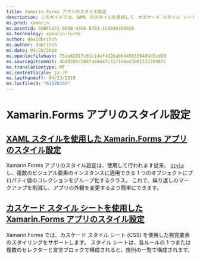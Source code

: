 ```yaml
---
title: Xamarin.Forms アプリのスタイル設定
description: このガイドでは、XAML のスタイルを使用して、カスケード スタイル シートを使用して、Xamarin.Forms アプリケーションのスタイルを設定する方法について説明します。
ms.prod: xamarin
ms.assetid: EABF5072-B89B-4356-B7B3-1C6B40358926
ms.technology: xamarin-forms
author: davidbritch
ms.author: dabritch
ms.date: 04/28/2018
ms.openlocfilehash: 75de62017c01c14ef4d2bab6d458336484d5cd69
ms.sourcegitcommit: 4b402d1c508fa84e4fc3171a6e43b811323948fc
ms.translationtype: MT
ms.contentlocale: ja-JP
ms.lasthandoff: 04/23/2019
ms.locfileid: "61170103"
---
```

# <a name="styling-xamarinforms-apps"></a>Xamarin.Forms アプリのスタイル設定

## <a name="styling-xamarinforms-apps-using-xaml-stylesxamlindexmd"></a>[XAML スタイルを使用した Xamarin.Forms アプリのスタイル設定](xaml/index.md)

Xamarin.Forms アプリのスタイル設定は、使用して行われます従来、 [ `Style` ](xref:Xamarin.Forms.Style)し、複数のビジュアル要素のインスタンスに適用できる 1 つのオブジェクトにプロパティ値のコレクションをグループ化するクラス。 これで、繰り返しのマークアップを削減し、アプリの外観を変更するより簡単にできます。

## <a name="styling-xamarinforms-apps-using-cascading-style-sheetscssindexmd"></a>[カスケード スタイル シートを使用した Xamarin.Forms アプリのスタイル設定](css/index.md)

Xamarin.Forms では、カスケード スタイル シート (CSS) を使用した視覚要素のスタイリングをサポートします。 スタイル シートは、各ルールの 1 つまたは複数のセレクターと宣言ブロックで構成されると、規則の一覧で構成されます。
